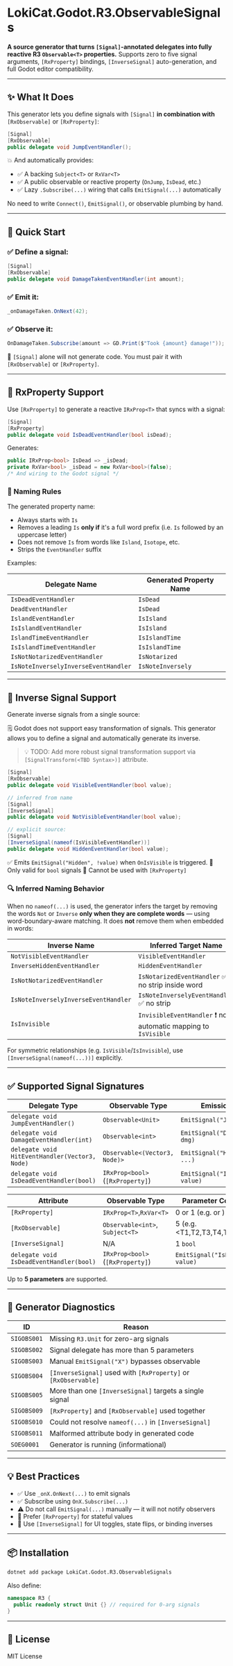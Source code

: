 ﻿# LokiCat.Godot.R3.ObservableSignals

**A source generator that turns `[Signal]`-annotated delegates into fully reactive R3 `Observable<T>` properties.**
Supports zero to five signal arguments, `[RxProperty]` bindings, `[InverseSignal]` auto-generation, and full Godot editor compatibility.

---

## ✨ What It Does

This generator lets you define signals with `[Signal]` **in combination with** `[RxObservable]` or `[RxProperty]`:

```csharp
[Signal]
[RxObservable]
public delegate void JumpEventHandler();
```

💥 And automatically provides:

* ✅ A backing `Subject<T>` or `RxVar<T>`
* ✅ A public observable or reactive property (`OnJump`, `IsDead`, etc.)
* ✅ Lazy `.Subscribe(...)` wiring that calls `EmitSignal(...)` automatically

No need to write `Connect()`, `EmitSignal()`, or observable plumbing by hand.

---

## 🚀 Quick Start

### ✅ Define a signal:

```csharp
[Signal]
[RxObservable]
public delegate void DamageTakenEventHandler(int amount);
```

### ✅ Emit it:

```csharp
_onDamageTaken.OnNext(42);
```

### ✅ Observe it:

```csharp
OnDamageTaken.Subscribe(amount => GD.Print($"Took {amount} damage!"));
```

🚫 `[Signal]` alone will not generate code. You must pair it with `[RxObservable]` or `[RxProperty]`.

---

## 🔄 RxProperty Support

Use `[RxProperty]` to generate a reactive `IRxProp<T>` that syncs with a signal:

```csharp
[Signal]
[RxProperty]
public delegate void IsDeadEventHandler(bool isDead);
```

Generates:

```csharp
public IRxProp<bool> IsDead => _isDead;
private RxVar<bool> _isDead = new RxVar<bool>(false);
/* And wiring to the Godot signal */
```

### 🧠 Naming Rules

The generated property name:

* Always starts with `Is`
* Removes a leading `Is` **only if** it's a full word prefix (i.e. `Is` followed by an uppercase letter)
* Does not remove `Is` from words like `Island`, `Isotope`, etc.
* Strips the `EventHandler` suffix

Examples:

| Delegate Name                        | Generated Property Name |
| ------------------------------------ | ----------------------- |
| `IsDeadEventHandler`                 | `IsDead`                |
| `DeadEventHandler`                   | `IsDead`                |
| `IslandEventHandler`                 | `IsIsland`              |
| `IsIslandEventHandler`               | `IsIsland`              |
| `IslandTimeEventHandler`             | `IsIslandTime`          |
| `IsIslandTimeEventHandler`           | `IsIslandTime`          |
| `IsNotNotarizedEventHandler`         | `IsNotarized`           |
| `IsNoteInverselyInverseEventHandler` | `IsNoteInversely`       |

---

## 🔁 Inverse Signal Support

Generate inverse signals from a single source:

🗒️ Godot does not support easy transformation of signals. This generator allows you to define a signal and automatically generate its inverse.
> 💡 TODO: Add more robust signal transformation support via `[SignalTransform(<TBD Syntax>)]` attribute.


```csharp
[Signal]
[RxObservable]
public delegate void VisibleEventHandler(bool value);

// inferred from name
[Signal]
[InverseSignal]
public delegate void NotVisibleEventHandler(bool value);

// explicit source:
[Signal]
[InverseSignal(nameof(IsVisibleEventHandler))]
public delegate void HiddenEventHandler(bool value);
```

✅ Emits `EmitSignal("Hidden", !value)` when `OnIsVisible` is triggered.
🚫 Only valid for `bool` signals
🚫 Cannot be used with `[RxProperty]`

### 🔍 Inferred Naming Behavior

When no `nameof(...)` is used, the generator infers the target by removing the words `Not` or `Inverse` **only when they are complete words** — using word-boundary-aware matching. It does **not** remove them when embedded in words:

| Inverse Name                         | Inferred Target Name                                             |
|--------------------------------------|------------------------------------------------------------------|
| `NotVisibleEventHandler`             | `VisibleEventHandler`                                            |
| `InverseHiddenEventHandler`          | `HiddenEventHandler`                                             |
| `IsNotNotarizedEventHandler`         | `IsNotarizedEventHandler`  ✅ no strip inside word                |
| `IsNoteInverselyInverseEventHandler` | `IsNoteInverselyEventHandler` ✅ no strip                         |
| `IsInvisible`                        | `InvisibleEventHandler`    ❗ no automatic mapping to `IsVisible` |

For symmetric relationships (e.g. `IsVisible`/`IsInvisible`), use `[InverseSignal(nameof(...))]` explicitly.

---

## ✅ Supported Signal Signatures

| Delegate Type                                  | Observable Type                  | Emission                      |
|------------------------------------------------|----------------------------------|-------------------------------|
| `delegate void JumpEventHandler()`             | `Observable<Unit>`               | `EmitSignal("Jump")`          |
| `delegate void DamageEventHandler(int)`        | `Observable<int>`                | `EmitSignal("Damage", dmg)`   |
| `delegate void HitEventHandler(Vector3, Node)` | `Observable<(Vector3, Node)>`    | `EmitSignal("Hit", ...)`      |
| `delegate void IsDeadEventHandler(bool)`       | `IRxProp<bool>` (`[RxProperty]`) | `EmitSignal("IsDead", value)` |


| Attribute                                | Observable Type                  | Parameter Count               |
|------------------------------------------|----------------------------------|-------------------------------|
| `[RxProperty]`                           | `IRxProp<T>`,`RxVar<T>`          | 0 or 1 (e.g. <Unit> or <T>)   |
| `[RxObservable]`                         | `Observable<int>`, `Subject<T>`  | 5 (e.g. <T1,T2,T3,T4,T5>      |
| `[InverseSignal]`                        | N/A                              | 1 `bool`                      |
| `delegate void IsDeadEventHandler(bool)` | `IRxProp<bool>` (`[RxProperty]`) | `EmitSignal("IsDead", value)` |


Up to **5 parameters** are supported.

---

## 🚨 Generator Diagnostics

| ID          | Reason                                                         |
|-------------|----------------------------------------------------------------|
| `SIGOBS001` | Missing `R3.Unit` for zero-arg signals                         |
| `SIGOBS002` | Signal delegate has more than 5 parameters                     |
| `SIGOBS003` | Manual `EmitSignal("X")` bypasses observable                   |
| `SIGOBS004` | `[InverseSignal]` used with `[RxProperty]` or `[RxObservable]` |
| `SIGOBS005` | More than one `[InverseSignal]` targets a single signal        |
| `SIGOBS009` | `[RxProperty]` and `[RxObservable]` used together              |
| `SIGOBS010` | Could not resolve `nameof(...)` in `[InverseSignal]`           |
| `SIGOBS011` | Malformed attribute body in generated code                     |
| `SOEG0001`  | Generator is running (informational)                           |

---

## 💡 Best Practices

* ✅ Use `_onX.OnNext(...)` to emit signals
* ✅ Subscribe using `OnX.Subscribe(...)`
* ⚠️ Do not call `EmitSignal(...)` manually — it will not notify observers
* 🧠 Prefer `[RxProperty]` for stateful values
* 🔁 Use `[InverseSignal]` for UI toggles, state flips, or binding inverses

---

## 📦 Installation

```sh
dotnet add package LokiCat.Godot.R3.ObservableSignals
```

Also define:

```csharp
namespace R3 {
  public readonly struct Unit {} // required for 0-arg signals
}
```

---

## 📜 License

MIT License
